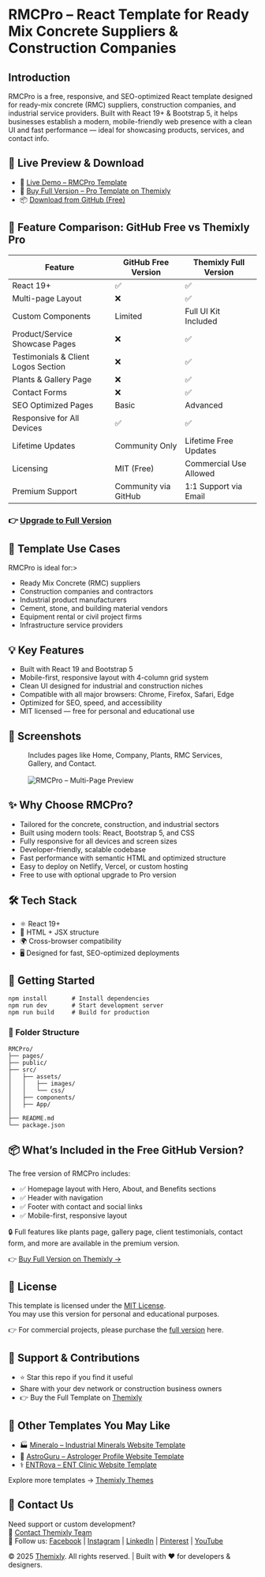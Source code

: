 <!DOCTYPE html>
<html lang="en">
<head>
  <meta charset="UTF-8" />
  <meta name="viewport" content="width=device-width, initial-scale=1.0"/>
  <meta name="description" content="Free React template for ready-mix concrete suppliers, contractors, and construction websites." />
  <meta name="keywords" content="React template for construction company, concrete supplier business website, ready-mix concrete site design, Bootstrap 5 responsive construction theme, contractor portfolio React template, SEO-friendly industrial website, fast-loading building company site, mobile-first layout for RMC firms, modern UI for concrete businesses, free React template for contractors" />
  <meta name="author" content="Themixly Web" />
  <link rel="canonical" href="https://themixly.com/themes/ready-mix-concrete-react-template/" />
</head>
<body>
<h1>RMCPro – React Template for Ready Mix Concrete Suppliers & Construction Companies</h1>

<h2>Introduction</h2>
<p>RMCPro is a free, responsive, and SEO-optimized React template designed for ready-mix concrete (RMC) suppliers, construction companies, and industrial service providers. Built with React 19+ & Bootstrap 5, it helps businesses establish a modern, mobile-friendly web presence with a clean UI and fast performance — ideal for showcasing products, services, and contact info.</p>

<h2>🔗 Live Preview & Download</h2>
<ul>
  <li>🚀 <a href="https://themixly.com/preview/687/ready-mix-concrete-react-template/" target="_blank"> Live Demo – RMCPro Template</a></li>
  <li>🛒 <a href="https://themixly.com/themes/ready-mix-concrete-react-template/" target="_blank"> Buy Full Version – Pro Template on Themixly</a></li>
  <li>📦 <a href="https://github.com/themixlyweb/react-construction-website-template" target="_blank"> Download from GitHub (Free)</a></li>
</ul>

<h2>🧩 Feature Comparison: GitHub Free vs Themixly Pro</h2>
<table>
  <thead>
  <tr><th>Feature</th><th>GitHub Free Version</th><th>Themixly Full Version</th></tr>
  </thead>
   <tbody>
    <tr><td>React 19+</td><td>✅</td><td>✅</td></tr>
    <tr><td>Multi-page Layout</td><td>❌</td><td>✅</td></tr>
    <tr><td>Custom Components</td><td>Limited</td><td>Full UI Kit Included</td></tr>
    <tr><td>Product/Service Showcase Pages</td><td>❌</td><td>✅</td></tr>
    <tr><td>Testimonials & Client Logos Section</td><td>❌</td><td>✅</td></tr>
    <tr><td>Plants & Gallery Page</td><td>❌</td><td>✅</td></tr>
    <tr><td>Contact Forms</td><td>❌</td><td>✅</td></tr>
    <tr><td>SEO Optimized Pages</td><td>Basic</td><td>Advanced</td></tr>
    <tr><td>Responsive for All Devices</td><td>✅</td><td>✅</td></tr>
    <tr><td>Lifetime Updates</td><td>Community Only</td><td>Lifetime Free Updates</td></tr>
    <tr><td>Licensing</td><td>MIT (Free)</td><td>Commercial Use Allowed</td></tr>
    <tr><td>Premium Support</td><td>Community via GitHub</td><td>1:1 Support via Email</td></tr>
  </tbody>
</table>

<h3>👉 <a href="https://themixly.com/themes/ready-mix-concrete-react-template/" target="_blank"> Upgrade to Full Version</a></h3>

<h2>🧠 Template Use Cases</h2>
<p>RMCPro is ideal for:>
<ul>
  <li>Ready Mix Concrete (RMC) suppliers</li>
  <li>Construction companies and contractors</li>
  <li>Industrial product manufacturers</li>
  <li>Cement, stone, and building material vendors</li>
  <li>Equipment rental or civil project firms</li>
  <li>Infrastructure service providers</li>
</ul>

<h2>💡 Key Features</h2>
<ul>
  <li>Built with React 19 and Bootstrap 5</li>
  <li>Mobile-first, responsive layout with 4-column grid system</li>
  <li>Clean UI designed for industrial and construction niches</li>
  <li>Compatible with all major browsers: Chrome, Firefox, Safari, Edge</li>
  <li>Optimized for SEO, speed, and accessibility</li>
  <li>MIT licensed — free for personal and educational use</li>
</ul>

<h2>📸 Screenshots</h2>
<figure>
  <figcaption>Includes pages like Home, Company, Plants, RMC Services, Gallery, and Contact.</figcaption><br/>
  <img src="https://themixly.com/wp-content/uploads/2025/06/RMCPro-Produt-Detail-Image-2-scaled.png" alt="RMCPro – Multi-Page Preview">
</figure>

<h2>✨ Why Choose RMCPro?</h2>
<ul>
  <li>Tailored for the concrete, construction, and industrial sectors</li>
  <li>Built using modern tools: React, Bootstrap 5, and CSS</li>
  <li>Fully responsive for all devices and screen sizes</li>
  <li>Developer-friendly, scalable codebase</li>
  <li>Fast performance with semantic HTML and optimized structure</li>
  <li>Easy to deploy on Netlify, Vercel, or custom hosting</li>
  <li>Free to use with optional upgrade to Pro version</li>
</ul>

<h2>🛠️ Tech Stack</h2>
<ul>
  <li>⚛️ React 19+</li>
  <li>🧱 HTML + JSX structure</li>
  <li>🌍 Cross-browser compatibility</li>
  <li>🖥️ Designed for fast, SEO-optimized deployments</li>
</ul>

<h2>🚀 Getting Started</h2>
<pre><code>npm install       # Install dependencies
npm run dev       # Start development server
npm run build     # Build for production</code></pre>

<h3>📁 Folder Structure</h3>

<pre><code>RMCPro/
├── pages/
├── public/
├── src/
│   ├── assets/
│   │   ├── images/
│   │   └── css/
│   ├── components/
│   ├── App/
│   
├── README.md
└── package.json</code></pre>

<h2>📦 What’s Included in the Free GitHub Version?</h2>
<p>The free version of RMCPro includes:</p>
<ul>
  <li>✅ Homepage layout with Hero, About, and Benefits sections</li>
  <li>✅ Header with navigation</li>
  <li>✅ Footer with contact and social links</li>
  <li>✅ Mobile-first, responsive layout</li>
</ul>

<p>🔒 Full features like plants page, gallery page, client testimonials, contact form, and more are available in the premium version.</p>
<p>👉 <a href="https://themixly.com/themes/ready-mix-concrete-react-template/" target="_blank">Buy Full Version on Themixly →</a></p>

<h2>📝 License</h2>
<p>This template is licensed under the <a href="https://github.com/themixlyweb/react-construction-website-template/blob/main/LICENSE" target="_blank">MIT License</a>.<br>
You may use this version for personal and educational purposes.<br>
<p>👉 For commercial projects, please purchase the <a href="https://themixly.com/themes/ready-mix-concrete-react-template/" target="_blank">full version</a> here.</p>

<h2>📢 Support & Contributions</h2>
<ul>
  <li>⭐ Star this repo if you find it useful</li>
  <li>Share with your dev network or construction business owners</li>
  <li>👉 Buy the Full Template on <a href="https://themixly.com/themes/ready-mix-concrete-react-template/" target="_blank">Themixly</a></li>
</ul>

<h2>🔗 Other Templates You May Like</h2>
<ul>
  <li>🏭  <a href="https://themixly.com/themes/industrial-minerals-react-nextjs-template/" target="_blank"> Mineralo – Industrial Minerals Website Template</a></li>
  <li>🔮 <a href="https://themixly.com/themes/pandit-astrologer-profile-react-nextjs-template/" target="_blank">AstroGuru – Astrologer Profile Website Template</a></li>
  <li>⚕️ <a href="https://themixly.com/themes/ent-clinic-react-nextjs-template/" target="_blank">ENTRova – ENT Clinic Website Template</a></li>
</ul>

<p>Explore more templates → <a href="https://themixly.com/themes" target="_blank">Themixly Themes</a></p>

<h2>🧾 Contact Us</h2>
<p>
  Need support or custom development?<br>
  📩 <a href="https://themixly.com/contact-us/" target="_blank">Contact Themixly Team</a><br>
  🔗 Follow us:
  <a href="https://www.facebook.com/profile.php?id=61576748155161" target="_blank">Facebook</a> |
  <a href="https://www.instagram.com/themixly/" target="_blank">Instagram</a> |
  <a href="https://www.linkedin.com/showcase/themixly" target="_blank">LinkedIn</a> |
  <a href="https://www.pinterest.com/Themixly" target="_blank">Pinterest</a> |
  <a href="https://www.youtube.com/@Thmixly" target="_blank">YouTube</a>
</p>

<footer>
  © 2025 <a href="https://themixly.com/" target="_blank">Themixly</a>. All rights reserved. | Built with ❤️ for developers & designers.
</footer>

</body>
</html>
